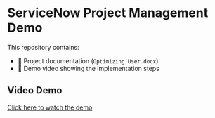 # ServiceNow Project Management Demo

This repository contains:
- 📄 Project documentation (`Optimizing User.docx`)
- 🎥 Demo video showing the implementation steps

## Video Demo
[Click here to watch the demo](https://github.com/your-username/servicenow-project-management/blob/main/demo.mp4)
